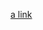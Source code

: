 [a link](https://docs.google.com/spreadsheets/d/1V8yRTp58q4gxu5oJmSFL9ucNMuv0kjuwmvPUpdz7jgY/edit?usp=sharing)
